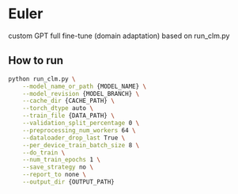 # Euler
custom GPT full fine-tune (domain adaptation) based on run_clm.py

## How to run
```bash
python run_clm.py \
    --model_name_or_path {MODEL_NAME} \
    --model_revision {MODEL_BRANCH} \
    --cache_dir {CACHE_PATH} \
    --torch_dtype auto \
    --train_file {DATA_PATH} \
    --validation_split_percentage 0 \
    --preprocessing_num_workers 64 \
    --dataloader_drop_last True \
    --per_device_train_batch_size 8 \
    --do_train \
    --num_train_epochs 1 \
    --save_strategy no \
    --report_to none \
    --output_dir {OUTPUT_PATH}
```

